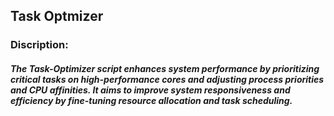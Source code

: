 <h2>Task Optmizer</h2>

<h3>Discription:</h3>

<h5>The Task-Optimizer script enhances system performance by prioritizing critical tasks on high-performance cores and adjusting process priorities and CPU affinities. It aims to improve system responsiveness and efficiency by fine-tuning resource allocation and task scheduling.</h5>
